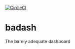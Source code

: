 [![CircleCI](https://circleci.com/gh/swilcox/badash/tree/master.svg?style=svg)](https://circleci.com/gh/swilcox/badash/tree/master)

# badash
The barely adequate dashboard

